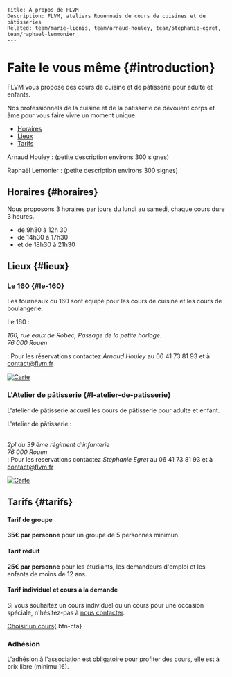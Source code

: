 	Title: À propos de FLVM
	Description: FLVM, ateliers Rouennais de cours de cuisines et de pâtisseries
	Related: team/marie-lionis, team/arnaud-houley, team/stephanie-egret, team/raphael-lemmonier
	---

# Faite le vous même {#introduction}

FLVM vous propose des cours de cuisine et de pâtisserie pour adulte et enfants.

Nos professionnels de la cuisine et de la pâtisserie ce dévouent corps et âme pour vous faire vivre un moment unique. 

 - [Horaires](informations#horaires)
 - [Lieux](informations#lieux)
 - [Tarifs](informations#tarifs)

Arnaud Houley
: (petite description environs 300 signes) 

Raphaël Lemonier
: (petite description environs 300 signes)

## Horaires {#horaires}

Nous proposons 3 horaires par jours du lundi au samedi, chaque cours dure 3 heures.

 - de 9h30 à 12h 30
 - de 14h30 à 17h30
 - et de 18h30 à 21h30

## Lieux {#lieux}

### Le 160 {#le-160}
Les fourneaux du 160 sont équipé pour les cours de cuisine et les cours de boulangerie.

Le 160
 : <address>
	160, rue eaux de Robec, Passage de la petite horloge.
	<br />
	76 000 Rouen
</address>

: Pour les réservations contactez *Arnaud Houley* au 06 41 73 81 93 et à <contact@flvm.fr>


[![Carte](https://maps.googleapis.com/maps/api/staticmap?size=600x300&zoom=16&center=49.441712,1.098884&markers=color:blue|49.441712,1.098884)](https://www.google.fr/maps/place/160+Rue+Eau+de+Robec,+76000+Rouen/@49.4415101,1.0988835,17z/data=!3m1!4b1!4m2!3m1!1s0x47e0ddd562561ac5:0x10270a15c9d5e977)

### L'Atelier de pâtisserie {#l-atelier-de-patisserie}
L'atelier de pâtisserie accueil les cours de pâtisserie pour adulte et enfant.

L'atelier de pâtisserie
 : <address>
	<br />
	2pl du 39 ème régiment d'infanterie 
	<br />
	76 000 Rouen
	</address>
 : Pour les reservations contactez *Stéphanie Egret* au 06 41 73 81 93 et à <contact@flvm.fr>

[![Carte](https://maps.googleapis.com/maps/api/staticmap?size=600x300&zoom=16&center=49.440854,1.103050&markers=color:blue|49.440854,1.103050)](https://www.google.fr/maps/place/Faites-Le+Vous-M%C3%AAme+-+Atelier+de+p%C3%A2tisserie/@49.4406801,1.1008133,17z/data=!4m7!1m4!3m3!1s0x47e0dc2bb55e0a75:0x86a03c89a2500d8b!2sFaites-Le+Vous-M%C3%AAme+-+Atelier+de+p%C3%A2tisserie!3b1!3m1!1s0x47e0dc2bb55e0a75:0x86a03c89a2500d8b)

## Tarifs {#tarifs}

#### Tarif de groupe
**35€ par personne** pour un groupe de 5 personnes minimun.

#### Tarif réduit
**25€ par personne** pour les étudiants, les demandeurs d'emploi et les enfants de moins de 12 ans.

#### Tarif individuel et cours à la demande
Si vous souhaitez un cours individuel ou un cours pour une occasion spéciale, n'hésitez-pas à [ nous contacter](lien-vers-contact).

[Choisir un cours](lien-vers-lagenda){.btn-cta}

### Adhésion

L'adhésion à l'association est obligatoire pour profiter des cours, elle est à prix libre (minimu 1€).
